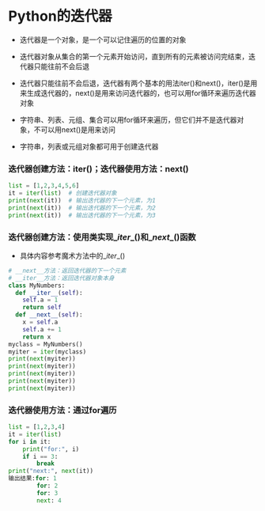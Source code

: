 # Python的迭代器

- 迭代器是一个对象，是一个可以记住遍历的位置的对象

- 迭代器对象从集合的第一个元素开始访问，直到所有的元素被访问完结束，迭代器只能往前不会后退

- 迭代器只能往前不会后退，迭代器有两个基本的用法iter()和next()，iter()是用来生成迭代器的，next()是用来访问迭代器的，也可以用for循环来遍历迭代器对象

- 字符串、列表、元组、集合可以用for循环来遍历，但它们并不是迭代器对象，不可以用next()是用来访问

- 字符串，列表或元组对象都可用于创建迭代器

### 迭代器创建方法：iter()；迭代器使用方法：next()
```python
list = [1,2,3,4,5,6]
it = iter(list)  # 创建迭代器对象
print(next(it))  # 输出迭代器的下一个元素，为1
print(next(it))  # 输出迭代器的下一个元素，为2
print(next(it))  # 输出迭代器的下一个元素，为3
```

### 迭代器创建方法：使用类实现\__iter__\()和\__next__\()函数
- 具体内容参考魔术方法中的\__iter__()

```python
# __next__方法：返回迭代器的下一个元素
# __iter__方法：返回迭代器对象本身
class MyNumbers:
  def __iter__(self):
    self.a = 1
    return self
  def __next__(self):
    x = self.a
    self.a += 1
    return x
myclass = MyNumbers()
myiter = iter(myclass)
print(next(myiter))
print(next(myiter))
print(next(myiter))
print(next(myiter))
print(next(myiter))
```


### 迭代器使用方法：通过for遍历
```python
list = [1,2,3,4]
it = iter(list)
for i in it:
    print("for:", i)
    if i == 3:
        break
print("next:", next(it))
输出结果:for: 1
        for: 2
        for: 3
        next: 4
```
